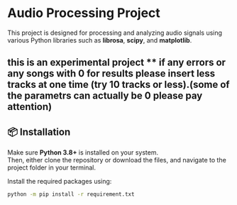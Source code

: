 # Audio Processing Project

This project is designed for processing and analyzing audio signals using various Python libraries such as **librosa**, **scipy**, and **matplotlib**.

this is an experimental project **
if any errors or any songs with 0 for results please insert less tracks at one time (try 10 tracks or less).(some of the parametrs can actually be 0 please pay attention)
---

## 📦 Installation

Make sure **Python 3.8+** is installed on your system.  
Then, either clone the repository or download the files, and navigate to the project folder in your terminal.  

Install the required packages using:

```bash
python -m pip install -r requirement.txt



